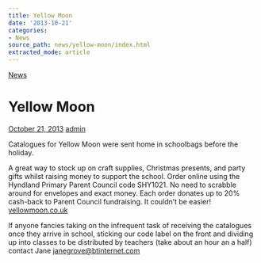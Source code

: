 ```yaml
---
title: Yellow Moon
date: '2013-10-21'
categories:
- News
source_path: news/yellow-moon/index.html
extracted_mode: article
---
```

[News](category/news/)

# Yellow Moon

[October 21, 2013](news/yellow-moon/) [admin](author/admin/)

Catalogues for Yellow Moon were sent home in schoolbags before the holiday.

A great way to stock up on craft supplies, Christmas presents, and party gifts whilst raising money to support the school. Order online using the Hyndland Primary Parent Council code SHY1021. No need to scrabble around for envelopes and exact money. Each order donates up to 20% cash-back to Parent Council fundraising. It couldn’t be easier! [yellowmoon.co.uk](http://yellowmoon.co.uk "Yellow Moon")

If anyone fancies taking on the infrequent task of receiving the catalogues once they arrive in school, sticking our code label on the front and dividing up into classes to be distributed by teachers (take about an hour an a half) contact Jane [janegrove@btinternet.com](mailto:janegrove@btinternet.com)
